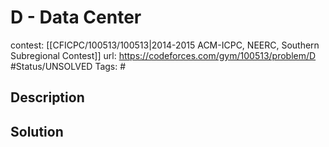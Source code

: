 # D - Data Center

contest: [[CFICPC/100513/100513|2014-2015 ACM-ICPC, NEERC, Southern Subregional Contest]]
url: https://codeforces.com/gym/100513/problem/D
#Status/UNSOLVED
Tags: #

## Description

## Solution

